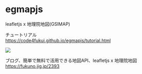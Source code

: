 # egmapjs
leafletjs x 地理院地図(GSIMAP)  

チュートリアル  
https://code4fukui.github.io/egmapjs/tutorial.html  

<img src=https://code4fukui.github.io/egmapjs/egmap.jpg>  

ブログ、簡単で無料で活用できる地図API、leafletjs x 地理院地図  
https://fukuno.jig.jp/2393  

